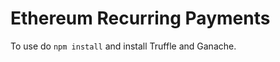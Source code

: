 <h1> Ethereum Recurring Payments </h1>

To use do ```npm install``` and install Truffle and Ganache.

